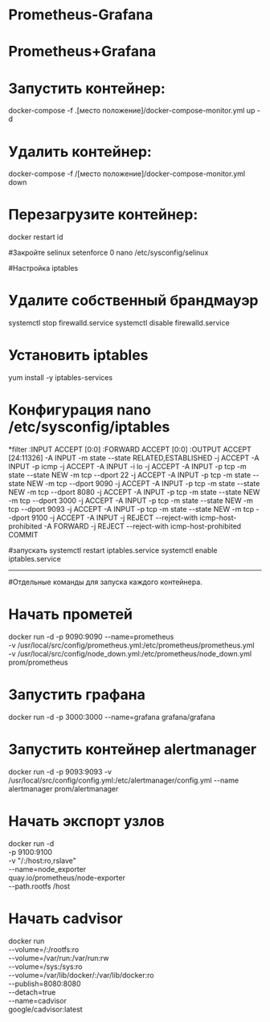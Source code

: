# Prometheus-Grafana
# Prometheus+Grafana

 # Запустить контейнер:
docker-compose -f .[место положение]/docker-compose-monitor.yml up -d
 # Удалить контейнер:
docker-compose -f /[место положение]/docker-compose-monitor.yml down
 # Перезагрузите контейнер:
docker restart id

 #Закройте selinux
setenforce 0
nano /etc/sysconfig/selinux

 #Настройка iptables
 # Удалите собственный брандмауэр
systemctl stop firewalld.service
systemctl disable firewalld.service
 
 # Установить iptables
yum install -y iptables-services
 
 # Конфигурация nano /etc/sysconfig/iptables

*filter
:INPUT ACCEPT [0:0]
:FORWARD ACCEPT [0:0]
:OUTPUT ACCEPT [24:11326]
-A INPUT -m state --state RELATED,ESTABLISHED -j ACCEPT
-A INPUT -p icmp -j ACCEPT
-A INPUT -i lo -j ACCEPT
-A INPUT -p tcp -m state --state NEW -m tcp --dport 22 -j ACCEPT
-A INPUT -p tcp -m state --state NEW -m tcp --dport 9090 -j ACCEPT
-A INPUT -p tcp -m state --state NEW -m tcp --dport 8080 -j ACCEPT
-A INPUT -p tcp -m state --state NEW -m tcp --dport 3000 -j ACCEPT
-A INPUT -p tcp -m state --state NEW -m tcp --dport 9093 -j ACCEPT
-A INPUT -p tcp -m state --state NEW -m tcp --dport 9100 -j ACCEPT
-A INPUT -j REJECT --reject-with icmp-host-prohibited
-A FORWARD -j REJECT --reject-with icmp-host-prohibited
COMMIT
 
 #запускать 
systemctl restart iptables.service
systemctl enable iptables.service
____________________

#Отдельные команды для запуска каждого контейнера.
# Начать прометей
docker run -d -p 9090:9090 --name=prometheus \
-v /usr/local/src/config/prometheus.yml:/etc/prometheus/prometheus.yml \
-v /usr/local/src/config/node_down.yml:/etc/prometheus/node_down.yml \
prom/prometheus
 
 # Запустить графана
docker run -d -p 3000:3000 --name=grafana grafana/grafana
 
 # Запустить контейнер alertmanager
docker run -d -p 9093:9093 -v /usr/local/src/config/config.yml:/etc/alertmanager/config.yml --name alertmanager prom/alertmanager
 
 # Начать экспорт узлов
docker run -d \
  -p 9100:9100 \
  -v "/:/host:ro,rslave" \
  --name=node_exporter \
  quay.io/prometheus/node-exporter \
  --path.rootfs /host
 
 # Начать cadvisor
docker run                                    \
--volume=/:/rootfs:ro                         \
--volume=/var/run:/var/run:rw                 \
--volume=/sys:/sys:ro                         \
--volume=/var/lib/docker/:/var/lib/docker:ro  \
--publish=8080:8080                           \
--detach=true                                 \
--name=cadvisor                               \
google/cadvisor:latest





